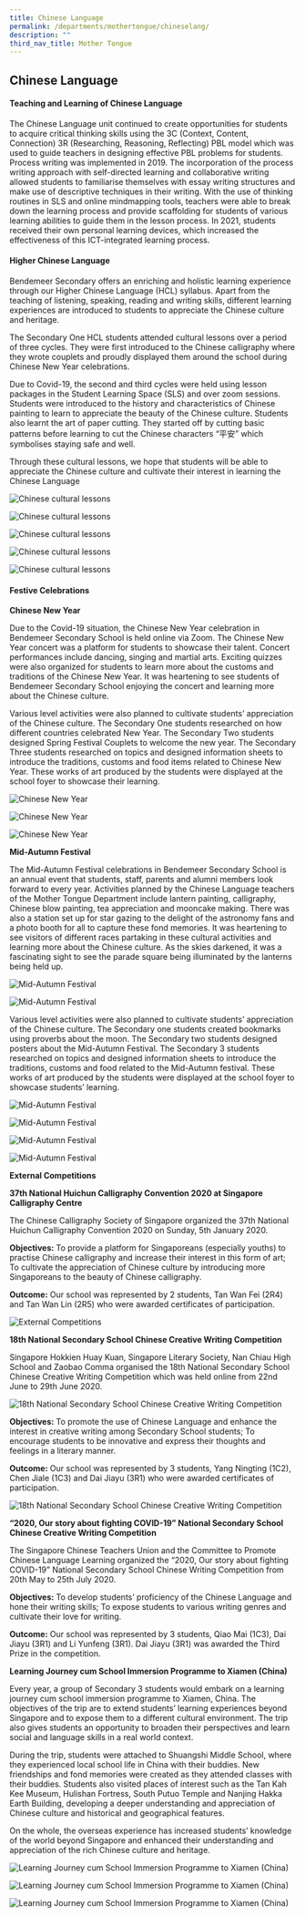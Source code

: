```yaml
---
title: Chinese Language
permalink: /departments/mothertongue/chineselang/
description: ""
third_nav_title: Mother Tongue
---
```

## **Chinese Language**

#### **Teaching and Learning of Chinese Language**

The Chinese Language unit continued to create opportunities for students to acquire critical thinking skills using the 3C (Context, Content, Connection) 3R (Researching, Reasoning, Reflecting) PBL model which was used to guide teachers in designing effective PBL problems for students. Process writing was implemented in 2019. The incorporation of the process writing approach with self-directed learning and collaborative writing allowed students to familiarise themselves with essay writing structures and make use of descriptive techniques in their writing. With the use of thinking routines in SLS and online mindmapping tools, teachers were able to break down the learning process and provide scaffolding for students of various learning abilities to guide them in the lesson process. In 2021, students received their own personal learning devices, which increased the effectiveness of this ICT-integrated learning process. 

#### **Higher Chinese Language**

Bendemeer Secondary offers an enriching and holistic learning experience through our Higher Chinese Language (HCL) syllabus. Apart from the teaching of listening, speaking, reading and writing skills, different learning experiences are introduced to students to appreciate the Chinese culture and heritage.

The Secondary One HCL students attended cultural lessons over a period of three cycles. They were first introduced to the Chinese calligraphy where they wrote couplets and proudly displayed them around the school during Chinese New Year celebrations. 

Due to Covid-19, the second and third cycles were held using lesson packages in the Student Learning Space (SLS) and over zoom sessions. Students were introduced to the history and characteristics of Chinese painting to learn to appreciate the beauty of the Chinese culture. Students also learnt the art of paper cutting. They started off by cutting basic patterns before learning to cut the Chinese characters “平安” which symbolises staying safe and well.

Through these cultural lessons, we hope that students will be able to appreciate the Chinese culture and cultivate their interest in learning the Chinese Language

![Chinese cultural lessons](/images/Departments/cl-hcl-calli-01.jpg)

![Chinese cultural lessons](/images/Departments/cl-hcl-calli-02.jpg)

![Chinese cultural lessons](/images/Departments/cl-hcl-calli-03.jpg)

![Chinese cultural lessons](/images/Departments/cl-hcl-calli-04.jpg)

![Chinese cultural lessons](/images/Departments/cl-hcl-calli-05.jpg)

#### **Festive Celebrations**

**Chinese New Year**

Due to the Covid-19 situation, the Chinese New Year celebration in Bendemeer Secondary School is held online via Zoom. The Chinese New Year concert was a platform for students to showcase their talent. Concert performances include dancing, singing and martial arts. Exciting quizzes were also organized for students to learn more about the customs and traditions of the Chinese New Year. It was heartening to see students of Bendemeer Secondary School enjoying the concert and learning more about the Chinese culture. 

Various level activities were also planned to cultivate students’ appreciation of the Chinese culture. The Secondary One students researched on how different countries celebrated New Year. The Secondary Two students designed Spring Festival Couplets to welcome the new year. The Secondary Three students researched on topics and designed information sheets to introduce the traditions, customs and food items related to Chinese New Year. These works of art produced by the students were displayed at the school foyer to showcase their learning. 

![Chinese New Year](/images/Departments/cl-cny-01.jpg)

![Chinese New Year](/images/Departments/cl-cny-02.jpg)

![Chinese New Year](/images/Departments/cl-cny-03.jpg)


**Mid-Autumn Festival**

The Mid-Autumn Festival celebrations in Bendemeer Secondary School is an annual event that students, staff, parents and alumni members look forward to every year. Activities planned by the Chinese Language teachers of the Mother Tongue Department include lantern painting, calligraphy, Chinese blow painting, tea appreciation and mooncake making. There was also a station set up for star gazing to the delight of the astronomy fans and a photo booth for all to capture these fond memories. It was heartening to see visitors of different races partaking in these cultural activities and learning more about the Chinese culture. As the skies darkened, it was a fascinating sight to see the parade square being illuminated by the lanterns being held up.

![Mid-Autumn Festival](/images/Departments/cl-midautumn-05.jpg)

![Mid-Autumn Festival](/images/Departments/cl-midautumn-06.jpg)

Various level activities were also planned to cultivate students’ appreciation of the Chinese culture. The Secondary one students created bookmarks using proverbs about the moon. The Secondary two students designed posters about the Mid-Autumn Festival. The Secondary 3 students researched on topics and designed information sheets to introduce the traditions, customs and food related to the Mid-Autumn festival. These works of art produced by the students were displayed at the school foyer to showcase students’ learning.

![Mid-Autumn Festival](/images/Departments/cl-midautumn-01.jpg)

![Mid-Autumn Festival](/images/Departments/cl-midautumn-02.jpg)

![Mid-Autumn Festival](/images/Departments/cl-midautumn-03.jpg)

![Mid-Autumn Festival](/images/Departments/cl-midautumn-04.jpg)

**External Competitions**

**37th National Huichun Calligraphy Convention 2020 at Singapore Calligraphy Centre**

The Chinese Calligraphy Society of Singapore organized the 37th National Huichun Calligraphy Convention 2020 on Sunday, 5th January 2020.

**Objectives:**
To provide a platform for Singaporeans (especially youths) to practise Chinese calligraphy and increase their interest in this form of art;
To cultivate the appreciation of Chinese culture by introducing more Singaporeans to the beauty of Chinese calligraphy.

**Outcome:**
Our school was represented by 2 students, Tan Wan Fei (2R4) and Tan Wan Lin (2R5) who were awarded certificates of participation.

![External Competitions](/images/Departments/cl-calligraphy-02.jpg)


**18th National Secondary School Chinese Creative Writing Competition**

Singapore Hokkien Huay Kuan, Singapore Literary Society, Nan Chiau High School and Zaobao Comma organised the 18th National Secondary School Chinese Creative Writing Competition which was held online from 22nd June to 29th June 2020.

![18th National Secondary School Chinese Creative Writing Competition](/images/Departments/cl-writing-01.jpg)

**Objectives:**
To promote the use of Chinese Language and enhance the interest in creative writing among Secondary School students;
To encourage students to be innovative and express their thoughts and feelings in a literary manner.

**Outcome:**
Our school was represented by 3 students, Yang Ningting (1C2), Chen Jiale (1C3) and Dai Jiayu (3R1) who were awarded certificates of participation. 

![18th National Secondary School Chinese Creative Writing Competition](/images/Departments/cl-writing-02.jpg)

**“2020, Our story about fighting COVID-19” National Secondary School Chinese Creative Writing Competition**

The Singapore Chinese Teachers Union and the Committee to Promote Chinese Language Learning organized the “2020, Our story about fighting COVID-19” National Secondary School Chinese Writing Competition from 20th May to 25th July 2020.

**Objectives:**
To develop students’ proficiency of the Chinese Language and hone their writing skills;
To expose students to various writing genres and cultivate their love for writing.

**Outcome:**
Our school was represented by 3 students, Qiao Mai (1C3), Dai Jiayu (3R1) and Li Yunfeng (3R1). Dai Jiayu (3R1) was awarded the Third Prize in the competition. 
 
**Learning Journey cum School Immersion Programme to Xiamen (China)**

Every year, a group of Secondary 3 students would embark on a learning journey cum school immersion programme to Xiamen, China. The objectives of the trip are to extend students’ learning experiences beyond Singapore and to expose them to a different cultural environment. The trip also gives students an opportunity to broaden their perspectives and learn social and language skills in a real world context.

During the trip, students were attached to Shuangshi Middle School, where they experienced local school life in China with their buddies. New friendships and fond memories were created as they attended classes with their buddies. Students also visited places of interest such as the Tan Kah Kee Museum, Hulishan Fortress, South Putuo Temple and Nanjing Hakka Earth Building, developing a deeper understanding and appreciation of Chinese culture and historical and geographical features.

On the whole, the overseas experience has increased students’ knowledge of the world beyond Singapore and enhanced their understanding and appreciation of the rich Chinese culture and heritage. 

![Learning Journey cum School Immersion Programme to Xiamen (China)](/images/Departments/cl-Learning%20Journey%20cum%20School%20Immersion%20Programme%20to%20Xiamen%20(China)1.jpg)

![Learning Journey cum School Immersion Programme to Xiamen (China)](/images/Departments/cl-Learning%20Journey%20cum%20School%20Immersion%20Programme%20to%20Xiamen%20(China)2.png)

![Learning Journey cum School Immersion Programme to Xiamen (China)](/images/Departments/cl-Learning%20Journey%20cum%20School%20Immersion%20Programme%20to%20Xiamen%20(China)3.jpg)
